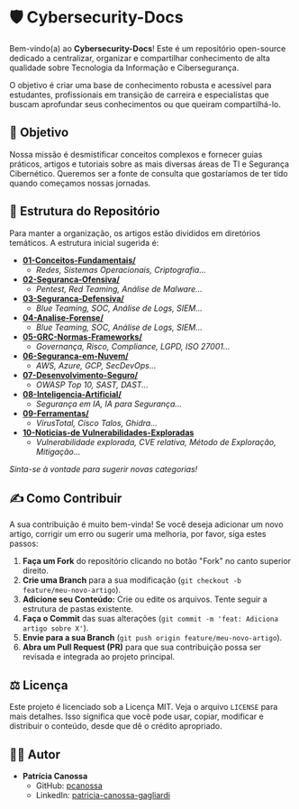 # 🛡️ Cybersecurity-Docs

Bem-vindo(a) ao **Cybersecurity-Docs**! Este é um repositório open-source dedicado a centralizar, organizar e compartilhar conhecimento de alta qualidade sobre Tecnologia da Informação e Cibersegurança.

O objetivo é criar uma base de conhecimento robusta e acessível para estudantes, profissionais em transição de carreira e especialistas que buscam aprofundar seus conhecimentos ou que queiram compartilhá-lo.

## 🎯 Objetivo

Nossa missão é desmistificar conceitos complexos e fornecer guias práticos, artigos e tutoriais sobre as mais diversas áreas de TI e Segurança Cibernético. Queremos ser a fonte de consulta que gostaríamos de ter tido quando começamos nossas jornadas.

## 📂 Estrutura do Repositório

Para manter a organização, os artigos estão divididos em diretórios temáticos. A estrutura inicial sugerida é:

- **[01-Conceitos-Fundamentais/](/01-Coneitos-Fundamentais/indice01.md/)**
  - *Redes, Sistemas Operacionais, Criptografia...*
- **[02-Seguranca-Ofensiva/](/02-Seguranca-Ofensiva/indice02.md)**
  - *Pentest, Red Teaming, Análise de Malware...*
- **[03-Seguranca-Defensiva/](/03-Seguranca-Defensiva/indice03.md)**
  - *Blue Teaming, SOC, Análise de Logs, SIEM...*
- **[04-Analise-Forense/](/04-ANalise-Forense/indice04.md)**
  - *Blue Teaming, SOC, Análise de Logs, SIEM...*
- **[05-GRC-Normas-Frameworks/](/05-GRC-e-Normas/indice04.md)**
  - *Governança, Risco, Compliance, LGPD, ISO 27001...*
- **[06-Seguranca-em-Nuvem/](./06-Seguranca-em-Nuvem/indice05.md)**
  - *AWS, Azure, GCP, SecDevOps...*
- **[07-Desenvolvimento-Seguro/](/07-Desenvovimento-Seguro/indice06.md)**
  - *OWASP Top 10, SAST, DAST...*
- **[08-Inteligencia-Artificial/](/08-Inteligencia-Artificial/indice07.md)**
  - *Segurança em IA, IA para Segurança...*
- **[09-Ferramentas/](./09-Ferramentas/indice08.md)**
  - *VirusTotal, Cisco Talos, Ghidra...*  
- **[10-Noticias-de Vulnerabilidades-Exploradas](/10-Noticias-de-Metodos-de-Exploracao/indice09.md)**
  - *Vulnerabilidade explorada, CVE relativa, Método de Exploração, Mitigação...*

*Sinta-se à vontade para sugerir novas categorias!*

## ✍️ Como Contribuir

A sua contribuição é muito bem-vinda! Se você deseja adicionar um novo artigo, corrigir um erro ou sugerir uma melhoria, por favor, siga estes passos:

1.  **Faça um Fork** do repositório clicando no botão "Fork" no canto superior direito.
2.  **Crie uma Branch** para a sua modificação (`git checkout -b feature/meu-novo-artigo`).
3.  **Adicione seu Conteúdo:** Crie ou edite os arquivos. Tente seguir a estrutura de pastas existente.
4.  **Faça o Commit** das suas alterações (`git commit -m 'feat: Adiciona artigo sobre X'`).
5.  **Envie para a sua Branch** (`git push origin feature/meu-novo-artigo`).
6.  **Abra um Pull Request (PR)** para que sua contribuição possa ser revisada e integrada ao projeto principal.

## ⚖️ Licença

Este projeto é licenciado sob a Licença MIT. Veja o arquivo `LICENSE` para mais detalhes. Isso significa que você pode usar, copiar, modificar e distribuir o conteúdo, desde que dê o crédito apropriado.

## 👨‍💻 Autor

* **Patrícia Canossa**
    * GitHub: [pcanossa](https://github.com/pcanossa)
    * LinkedIn: [patricia-canossa-gagliardi](https://www.linkedin.com/in/patricia-canossa-gagliardi/)
